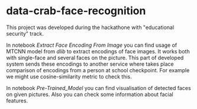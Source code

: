 # data-crab-face-recognition
This project was developed during the hackathone with "educational security" track.

In notebook *Extract Face Encoding From Image* you can find usage of MTCNN model from *dlib* to extract encodings of face images. It works both with single-face and several faces on the picture. This part of developed system sends these encodings to another service where takes place comparison of encodings from a person at school checkpoint. For example we might use cosine-similarity metric to check this.

In notebook *Pre-Trained_Model* you can find visualisation of detected faces on given pictures. Also you can check some information about facial features.
